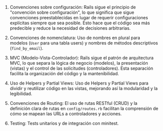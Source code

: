 1. Convenciones sobre configuración: Rails sigue el principio de "convención sobre configuración", lo que significa que sigue convenciones preestablecidas en lugar de requerir configuraciones explícitas siempre que sea posible. Esto hace que el código sea más predecible y reduce la necesidad de decisiones arbitrarias.

2. Convenciones de nomenclatura: Uso de nombres en plural para modelos (`User` para una tabla users) y nombres de métodos descriptivos (`find_by_email`).

3. MVC (Modelo-Vista-Controlador): Rails sigue el patrón de arquitectura MVC, lo que separa la lógica de negocio (modelos), la presentación (vistas) y el control de las solicitudes (controladores). Esta separación facilita la organización del código y la mantenibilidad.

4. Uso de Helpers y Partial Views: Uso de Helpers y Partial Views para dividir y reutilizar código en las vistas, mejorando así la modularidad y la legibilidad.

5. Convenciones de Routing: El uso de rutas RESTful (CRUD) y la definición clara de rutas en `config/routes.rb` facilitan la comprensión de cómo se mapean las URLs a controladores y acciones.

6. Testing: Tests unitarios y de integración con minitest.
